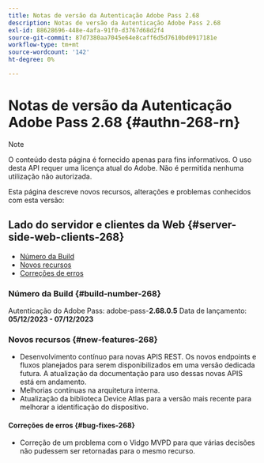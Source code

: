 ```yaml
---
title: Notas de versão da Autenticação Adobe Pass 2.68
description: Notas de versão da Autenticação Adobe Pass 2.68
exl-id: 88628696-448e-4afa-91f0-d3767d68d2f4
source-git-commit: 87d7380aa7045e64e8caff6d5d7610bd0917181e
workflow-type: tm+mt
source-wordcount: '142'
ht-degree: 0%

---
```


# Notas de versão da Autenticação Adobe Pass 2.68 {#authn-268-rn}

>[!NOTE]
>
>O conteúdo desta página é fornecido apenas para fins informativos. O uso desta API requer uma licença atual do Adobe. Não é permitida nenhuma utilização não autorizada.

Esta página descreve novos recursos, alterações e problemas conhecidos com esta versão:

## Lado do servidor e clientes da Web {#server-side-web-clients-268}

* [Número da Build](#build-number-268)
* [Novos recursos](#new-features-268)
* [Correções de erros](#bug-fixes-268)

### Número da Build {#build-number-268}

Autenticação do Adobe Pass: adobe-pass-**2.68.0.5**
Data de lançamento: **05/12/2023 - 07/12/2023**

### Novos recursos {#new-features-268}

* Desenvolvimento contínuo para novas APIS REST. Os novos endpoints e fluxos planejados para serem disponibilizados em uma versão dedicada futura. A atualização da documentação para uso dessas novas APIS está em andamento.
* Melhorias contínuas na arquitetura interna.
* Atualização da biblioteca Device Atlas para a versão mais recente para melhorar a identificação do dispositivo.

#### Correções de erros {#bug-fixes-268}

* Correção de um problema com o Vidgo MVPD para que várias decisões não pudessem ser retornadas para o mesmo recurso.
